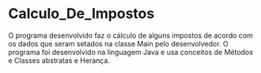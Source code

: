 # Calculo_De_Impostos
 O programa desenvolvido faz o cálculo de alguns impostos de acordo com os dados que seram setados na classe Main pelo desenvolvedor. O programa foi desenvolvido na linguagem Java e usa conceitos de Métodos e Classes abstratas e Herança.
